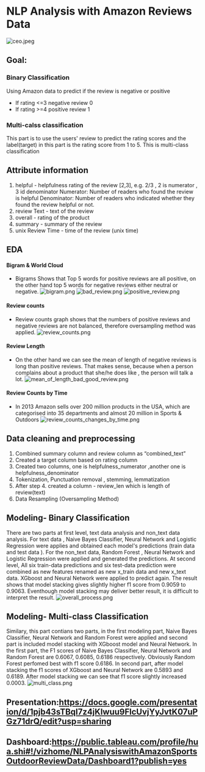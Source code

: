 # NLP Analysis with Amazon Reviews Data
![ceo.jpeg](ceo.jpeg)
## Goal: 
### Binary Classification
Using Amazon data to predict if the review is negative or positive
- If rating <=3  negative review  0
- If rating >=4  positive review  1
### Multi-calss classification
This part is to use the users' review to predict the rating scores and the label(target) in this part is the rating score from 1 to 5.
This is multi-class classification
## Attribute information
1.  helpful - helpfulness rating of the review [2,3], e.g. 2/3 ,  2 is numerator , 3 id denominator
            Numerator: Number of readers who found the review is  helpful
            Denominator: Number of readers who indicated whether they found the review helpful or not.
2. review Text - text of the review
3. overall - rating of the product
4. summary - summary of the review
5. unix Review Time - time of the review (unix time)
## EDA
#### Bigram & World Cloud
- Bigrams Shows that Top 5 words for positive reviews are all positive, on the other hand top 5 words for negative reviews either neutral or negative.
![bigram.png](bigram.png)
![bad_review.png](bad_review.png)
![positive_review.png](positive_review.png)
#### Review counts 
- Review counts graph shows that  the numbers of positive reviews and negative reviews are not balanced, therefore oversampling method was applied.
![review_counts.png](review_counts.png)
#### Review Length
- On the other hand we can see the mean of length of negative reviews is long than positive reviews. That makes sense, because when a person complains about a product that she/he does like , the person will talk a lot.
![mean_of_length_bad_good_review.png](mean_of_length_bad_good_review.png)
#### Review Counts by Time
- In 2013 Amazon sells over 200 million products in the USA, which are categorised into 35 departments and almost 20 million in Sports & Outdoors 
![review_counts_changes_by_time.png](review_counts_changes_by_time.png)
## Data cleaning and preprocessing
1. Combined summary column and review column as “combined_text”
2. Created a target column based on rating column 
3. Created two columns, one is helpfulness_numerator ,another one is helpfulness_denominator 
4. Tokenization, Punctuation removal , stemming, lemmatization 
5. After step 4.  created a column - review_len which is length of review(text)
6. Data Resampling (Oversampling Method)

## Modeling- Binary Classification
There are two parts at first level, text data analysis and non_text data analysis. For text data , Naive Bayes Classifier, Neural Network and Logistic Regression were applies and obtained each model's predictions (train data and test data ). For the non_text data, Random Forest , Neural Network and Logistic Regression were applied and generated the predictions. At second level, All six train-data predictions  and six test-data prediction were combined as new features renamed as  new x_train data and new x_text data. XGboost and Neural Network were applied to predict again. The result shows that model stacking gives slightly higher f1 score from 0.9059 to 0.9063. Eventhough model stacking may deliver better result, it is difficult to interpret the result.
![overall_process.png](overall_process.png)

## Modeling- Multi-class Classification
Similary, this part contians two parts, in the first modeling part, Naive Bayes Classifier, Neural Network and Random Forest were applied and second part is included model stacking with XGboost model and Neural Network. In the first part, the F1 scores of Naive Bayes Classifier, Neural Network and Random Forest are 0.6067, 0.6085, 0.6186 respectively. Obviously Random Forest perfomed best with f1 score 0.6186. In second part, after model stacking the f1 scores of XGboost and Neural Network are 0.5893 and 0.6189. After model stacking we can see that f1 score slightly increased 0.0003. 
![multi_class.png](multi_class_process.png)
## Presentation:https://docs.google.com/presentation/d/1pjb43sTBqI7z4jKIwuu9FlcUvjYyJvtK07uPGz71drQ/edit?usp=sharing
## Dashboard:https://public.tableau.com/profile/hua.shi#!/vizhome/NLPAnalysiswithAmazonSportsOutdoorReviewData/Dashboard1?publish=yes
